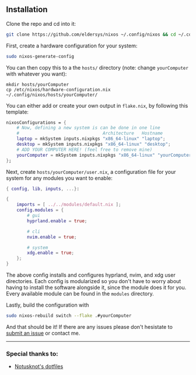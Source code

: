## Installation

Clone the repo and cd into it:

```bash
git clone https://github.com/eldersys/nixos ~/.config/nixos && cd ~/.config/nixos
```
First, create a hardware configuration for your system:

```bash
sudo nixos-generate-config
```

You can then copy this to a the `hosts/` directory (note: change `yourComputer` with whatever you want):

```
mkdir hosts/yourComputer
cp /etc/nixos/hardware-configuration.nix ~/.config/nixos/hosts/yourComputer/
```

You can either add or create your own output in `flake.nix`, by following this template:
```nix
nixosConfigurations = {
    # Now, defining a new system is can be done in one line
    #                                Architecture   Hostname
    laptop = mkSystem inputs.nixpkgs "x86_64-linux" "laptop";
    desktop = mkSystem inputs.nixpkgs "x86_64-linux" "desktop";
    # ADD YOUR COMPUTER HERE! (feel free to remove mine)
    yourComputer = mkSystem inputs.nixpkgs "x86_64-linux" "yourComputer";
};
```

Next, create `hosts/yourComputer/user.nix`, a configuration file for your system for any modules you want to enable:
```nix
{ config, lib, inputs, ...}:

{
    imports = [ ../../modules/default.nix ];
    config.modules = {
        # gui
        hyprland.enable = true;

        # cli
        nvim.enable = true;

        # system
        xdg.enable = true;
    };
}
```
The above config installs and configures hyprland, nvim, and xdg user directories. Each config is modularized so you don't have to worry about having to install the software alongside it, since the module does it for you. Every available module can be found in the `modules` directory.

Lastly, build the configuration with 

```bash
sudo nixos-rebuild switch --flake .#yourComputer
```

And that should be it! If there are any issues please don't hesistate to [submit an issue](https://github.com/eldersys/nixos/issues) or contact me.

---

### Special thanks to:
- [Notusknot's dotfiles](https://github.com/notusknot/dotfiles-nix)



